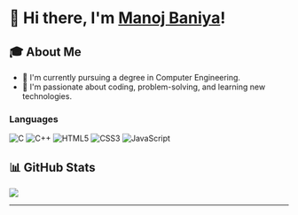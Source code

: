 # 👋 Hi there, I'm [Manoj Baniya](https://github.com/manojbaniya68)!

## 🎓 About Me
- 🌱 I'm currently pursuing a degree in Computer Engineering.
- 💼 I'm passionate about coding, problem-solving, and learning new technologies.

### Languages
![C](https://img.shields.io/badge/C-00599C?style=for-the-badge&logo=c&logoColor=white)
![C++](https://img.shields.io/badge/C++-00599C?style=for-the-badge&logo=c%2B%2B&logoColor=white)
![HTML5](https://img.shields.io/badge/html5-%23E34F26.svg?style=for-the-badge&logo=html5&logoColor=white)
![CSS3](https://img.shields.io/badge/css3-%231572B6.svg?style=for-the-badge&logo=css3&logoColor=white)
![JavaScript](https://img.shields.io/badge/javascript-%23323330.svg?style=for-the-badge&logo=javascript&logoColor=%23F7DF1E)

## 📊 GitHub Stats
![](https://github-readme-stats.vercel.app/api?username=manojbaniya68&theme=dark&hide_border=false&include_all_commits=false&count_private=false&animation=true)

---

